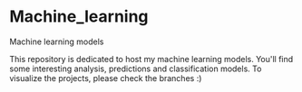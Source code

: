 # Machine_learning
Machine learning models

This repository is dedicated to host my machine learning models. You'll find some interesting analysis, predictions and classification models. 
To visualize the projects, please check the branches :)
